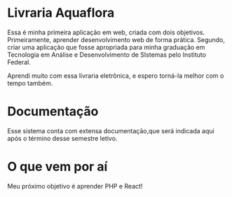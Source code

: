 # Livraria Aquaflora

Essa é minha primeira aplicação em web, criada com dois objetivos. Primeiramente, aprender desenvolvimento web de forma prática. Segundo, criar uma aplicação que fosse apropriada para minha graduação em Tecnologia em Análise e Desenvolvimento de SIstemas pelo Instituto Federal.
<p>
Aprendi muito com essa livraria eletrônica, e espero torná-la melhor com o tempo também.

# Documentação

Esse sistema conta com extensa documentação,que será indicada aqui após o término desse semestre letivo.

# O que vem por aí

Meu próximo objetivo é aprender PHP e React! 
